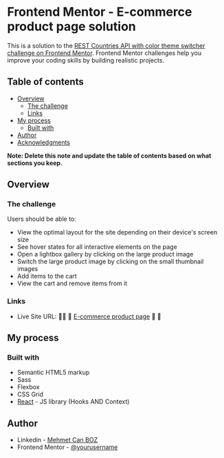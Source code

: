 # Frontend Mentor - E-commerce product page solution

This is a solution to the [REST Countries API with color theme switcher challenge on Frontend Mentor](https://www.frontendmentor.io/challenges/ecommerce-product-page-UPsZ9MJp6). Frontend Mentor challenges help you improve your coding skills by building realistic projects.

## Table of contents

- [Overview](#overview)
  - [The challenge](#the-challenge)
  - [Links](#links)
- [My process](#my-process)
  - [Built with](#built-with)
- [Author](#author)
- [Acknowledgments](#acknowledgments)

**Note: Delete this note and update the table of contents based on what sections you keep.**

## Overview

### The challenge

Users should be able to:

- View the optimal layout for the site depending on their device's screen size
- See hover states for all interactive elements on the page
- Open a lightbox gallery by clicking on the large product image
- Switch the large product image by clicking on the small thumbnail images
- Add items to the cart
- View the cart and remove items from it

### Links

- Live Site URL: 🧑‍💻 📍 [E-commerce product page](https://dreamy-turing-964bec.netlify.app/) 📢 📌

## My process

### Built with

- Semantic HTML5 markup
- Sass
- Flexbox
- CSS Grid
- [React](https://reactjs.org/) - JS library (Hooks AND Context)

## Author

- Linkedin - [Mehmet Can BOZ](https://www.linkedin.com/in/mehmet-can-boz/)
- Frontend Mentor - [@yourusername](https://www.frontendmentor.io/profile/MehmetCanBOZ)

